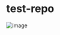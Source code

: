 # test-repo
![image](https://github.com/alarrabee/test-repo/assets/149320486/d0b2d2e4-dd2b-4e3e-93cb-cb1f986af022)
